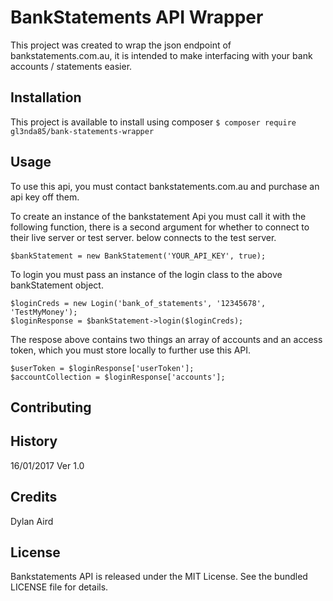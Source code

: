 # BankStatements API Wrapper

This project was created to wrap the json endpoint of bankstatements.com.au, it is intended to make interfacing with your bank accounts / statements easier.

## Installation

This project is available to install using composer
`$ composer require gl3nda85/bank-statements-wrapper`


## Usage
To use this api, you must contact bankstatements.com.au and purchase an api key off them.
 
To create an instance of the bankstatement Api you must call it with the following function, there is a second argument for whether to connect to their live server or test server. below connects to the test server.

```
$bankStatement = new BankStatement('YOUR_API_KEY', true);
```

To login you must pass an instance of the login class to the above bankStatement object.

```
$loginCreds = new Login('bank_of_statements', '12345678', 'TestMyMoney');
$loginResponse = $bankStatement->login($loginCreds);
```
The respose above contains two things an array of accounts and an access token, which you must store locally to further use this API.

```
$userToken = $loginResponse['userToken'];
$accountCollection = $loginResponse['accounts'];

```


## Contributing



## History

16/01/2017 Ver 1.0

## Credits

Dylan Aird

## License

Bankstatements API is released under the MIT License. See the bundled LICENSE file for details.